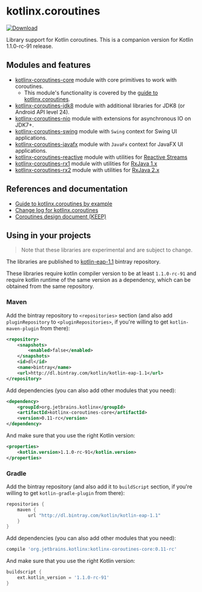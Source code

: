 # kotlinx.coroutines

[ ![Download](https://api.bintray.com/packages/kotlin/kotlin-eap-1.1/kotlinx.coroutines/images/download.svg) ](https://bintray.com/kotlin/kotlin-eap-1.1/kotlinx.coroutines/_latestVersion)

Library support for Kotlin coroutines. This is a companion version for Kotlin 1.1.0-rc-91 release. 

## Modules and features

* [kotlinx-coroutines-core](kotlinx-coroutines-core) module with core primitives to work with coroutines. 
  * This module's functionality is covered by the [guide to kotlinx.coroutines](coroutines-guide.md). 
* [kotlinx-coroutines-jdk8](kotlinx-coroutines-jdk8) module with additional libraries for JDK8 (or Android API level 24).
* [kotlinx-coroutines-nio](kotlinx-coroutines-nio) module with extensions for asynchronous IO on JDK7+.
* [kotlinx-coroutines-swing](kotlinx-coroutines-swing) module with `Swing` context for Swing UI applications.
* [kotlinx-coroutines-javafx](kotlinx-coroutines-javafx) module with `JavaFx` context for JavaFX UI applications.
* [kotlinx-coroutines-reactive](kotlinx-coroutines-reactive) module with utilities for [Reactive Streams](http://www.reactive-streams.org)
* [kotlinx-coroutines-rx1](kotlinx-coroutines-rx1) module with utilities for [RxJava 1.x](https://github.com/ReactiveX/RxJava/tree/1.x)
* [kotlinx-coroutines-rx2](kotlinx-coroutines-rx2) module with utilities for [RxJava 2.x](https://github.com/ReactiveX/RxJava)
 
## References and documentation

* [Guide to kotlinx.coroutines by example](coroutines-guide.md) 
* [Change log for kotlinx.coroutines](CHANGES.md)
* [Coroutines design document (KEEP)](https://github.com/Kotlin/kotlin-coroutines/blob/master/kotlin-coroutines-informal.md)
 
## Using in your projects

> Note that these libraries are experimental and are subject to change.

The libraries are published to [kotlin-eap-1.1](https://bintray.com/kotlin/kotlin-eap-1.1/kotlinx.coroutines) bintray repository.

These libraries require kotlin compiler version to be at least `1.1.0-rc-91` and 
require kotlin runtime of the same version as a dependency, which can be obtained from the same repository.

### Maven

Add the bintray repository to `<repositories>` section (and also add `pluginRepository` to `<pluginRepositories>`,
if you're willing to get `kotlin-maven-plugin` from there):

```xml
<repository>
    <snapshots>
        <enabled>false</enabled>
    </snapshots>
    <id>dl</id>
    <name>bintray</name>
    <url>http://dl.bintray.com/kotlin/kotlin-eap-1.1</url>
</repository>
```

Add dependencies (you can also add other modules that you need):

```xml
<dependency>
    <groupId>org.jetbrains.kotlinx</groupId>
    <artifactId>kotlinx-coroutines-core</artifactId>
    <version>0.11-rc</version>
</dependency>
```

And make sure that you use the right Kotlin version:

```xml
<properties>
    <kotlin.version>1.1.0-rc-91</kotlin.version>
</properties>
```

### Gradle

Add the bintray repository (and also add it to `buildScript` section, if you're willing to get `kotlin-gradle-plugin` from there):

```groovy
repositories {
    maven {
        url "http://dl.bintray.com/kotlin/kotlin-eap-1.1"
    }
}
```

Add dependencies (you can also add other modules that you need):

```groovy
compile 'org.jetbrains.kotlinx:kotlinx-coroutines-core:0.11-rc'
```

And make sure that you use the right Kotlin version:

```groovy
buildscript {
    ext.kotlin_version = '1.1.0-rc-91'
}
```
